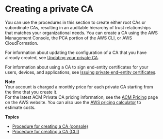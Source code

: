 # Creating a private CA<a name="create-CA"></a>

You can use the procedures in this section to create either root CAs or subordinate CAs, resulting in an auditable hierarchy of trust relationships that matches your organizational needs\. You can create a CA using the AWS Management Console, the PCA portion of the AWS CLI, or AWS CloudFormation\.

For information about updating the configuration of a CA that you have already created, see [Updating your private CA](PCAUpdateCA.md)\.

For information about using a CA to sign end\-entity certificates for your users, devices, and applications, see [Issuing private end\-entity certificates](PcaIssueCert.md)\.

**Note**  
Your account is charged a monthly price for each private CA starting from the time that you create it\.  
For the latest ACM Private CA pricing information, see the [ACM Pricing](https://aws.amazon.com/certificate-manager/pricing/) page on the AWS website\. You can also use the [AWS pricing calculator](https://calculator.aws/#/createCalculator/certificateManager) to estimate costs\.   


**Topics**
+ [Procedure for creating a CA \(console\)](Create-CA-console.md)
+ [Procedure for creating a CA \(CLI\)](Create-CA-CLI.md)